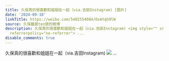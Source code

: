 ```yaml
---
title: 久保真的很喜歡和姐姐在一起（via.吉田Instagram) [图片]
date: '2024-09-18'
linkTitle: https://weibo.com/5402554084/OxAYqh9lW
source: 久保醬是ten使的微博
description: 久保真的很喜歡和姐姐在一起（via.吉田Instagram) <img style="" src="https://tvax1.sinaimg.cn/large/005TCz76gy1hts6z4y12mj30u01ec78p.jpg"
  referrerpolicy="no-referrer"> ...
disable_comments: true
---
```

久保真的很喜歡和姐姐在一起（via.吉田Instagram) <img style="" src="https://tvax1.sinaimg.cn/large/005TCz76gy1hts6z4y12mj30u01ec78p.jpg" referrerpolicy="no-referrer"> ...